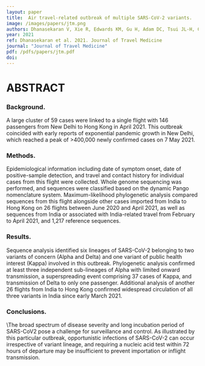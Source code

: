 ```yaml
---
layout: paper
title:  Air travel-related outbreak of multiple SARS-CoV-2 variants.
image: /images/papers/jtm.png
authors: Dhanasekaran V, Xie R, Edwards KM, Gu H, Adam DC, Tsui JL-H, Chu DK, Chang LDJ, Cheuk SSY, Gurung S, Krishnan P, Ng DYM, Liu GYZ, Wan CKC, Leung KSM, Wu JT, Tsang DNC, Leung GM, Cowling BJ, Peiris JSM, Poon LLM.
year: 2021
ref: Dhanasekaran et al. 2021. Journal of Travel Medicine
journal: "Journal of Travel Medicine"
pdf: /pdfs/papers/jtm.pdf
doi: 
---
```


# ABSTRACT
### Background. 
A large cluster of 59 cases were linked to a single flight with 146 passengers from New Delhi to Hong Kong in April 2021. This outbreak coincided with early reports of exponential pandemic growth in New Delhi, which reached a peak of >400,000 newly confirmed cases on 7 May 2021. 
### Methods. 
Epidemiological information including date of symptom onset, date of positive-sample detection, and travel and contact history for individual cases from this flight were collected. Whole genome sequencing was performed, and sequences were classified based on the dynamic Pango nomenclature system. Maximum-likelihood phylogenetic analysis compared sequences from this flight alongside other cases imported from India to Hong Kong on 26 flights between June 2020 and April 2021, as well as sequences from India or associated with India-related travel from February to April 2021, and 1,217 reference sequences. 
### Results. 
Sequence analysis identified six lineages of SARS-CoV-2 belonging to two variants of concern (Alpha and Delta) and one variant of public health interest (Kappa) involved in this outbreak. Phylogenetic analysis confirmed at least three independent sub-lineages of Alpha with limited onward transmission, a superspreading event comprising 37 cases of Kappa, and transmission of Delta to only one passenger. Additional analysis of another 26 flights from India to Hong Kong confirmed widespread circulation of all three variants in India since early March 2021. 
### Conclusions. 
\The broad spectrum of disease severity and long incubation period of SARS-CoV2 pose a challenge for surveillance and control. As illustrated by this particular outbreak, opportunistic infections of SARS-CoV-2 can occur irrespective of variant lineage, and requiring a nucleic acid test within 72 hours of departure may be insufficient to prevent importation or inflight transmission.